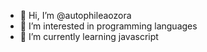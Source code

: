 - 👋 Hi, I’m @autophileaozora
- 👀 I’m interested in programming languages
- 🌱 I’m currently learning javascript

<!---
autophileaozora/autophileaozora is a ✨ special ✨ repository because its `README.md` (this file) appears on your GitHub profile.
You can click the Preview link to take a look at your changes.
--->
